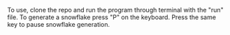 To use, clone the repo and run the program through terminal with the "run" file. To generate a snowflake press "P" on the keyboard. Press the same key to pause snowflake generation.
